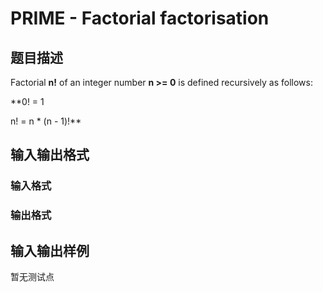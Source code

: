 # PRIME - Factorial factorisation

## 题目描述

 Factorial **n!** of an integer number **n >= 0** is defined recursively as follows:

**0! = 1

n! = n \* (n - 1)!**

## 输入输出格式

### 输入格式

### 输出格式

## 输入输出样例

暂无测试点

